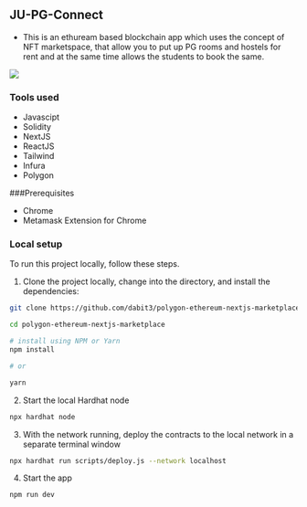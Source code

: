 ## JU-PG-Connect

- This is an ethuream based blockchain app which uses the concept of NFT marketspace, that allow you to put up PG rooms and hostels for rent and at the same time allows the students to book the same.

![](./imagae-PG)

### Tools used

- Javascipt
- Solidity
- NextJS
- ReactJS
- Tailwind
- Infura
- Polygon

###Prerequisites

- Chrome
- Metamask Extension for Chrome


### Local setup

To run this project locally, follow these steps.

1. Clone the project locally, change into the directory, and install the dependencies:

```sh
git clone https://github.com/dabit3/polygon-ethereum-nextjs-marketplace.git

cd polygon-ethereum-nextjs-marketplace

# install using NPM or Yarn
npm install

# or

yarn
```

2. Start the local Hardhat node

```sh
npx hardhat node
```

3. With the network running, deploy the contracts to the local network in a separate terminal window

```sh
npx hardhat run scripts/deploy.js --network localhost
```

4. Start the app

```
npm run dev
```
